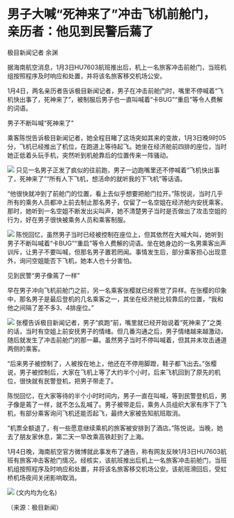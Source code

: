 # 男子大喊“死神来了”冲击飞机前舱门，亲历者：他见到民警后蔫了

极目新闻记者 余渊

据海南航空消息，1月3日HU7603航班推出后，机上一名旅客冲击前舱门，当班机组按照程序及时响应和处置，并将该名旅客移交机场公安。

1月4日，两名亲历者告诉极目新闻记者，男子在冲击前舱门时，嘴里不停喊着“飞机快出事了，死神来了”，被制服后男子也一直叫喊着“卡BUG”“重启”等令人费解的词语。

男子不断叫喊“死神来了”

乘客陈悦告诉极目新闻记者，她全程目睹了这场突如其来的变故，1月3日晚9时05分，飞机已经推出了机位，在跑道上等待起飞。她坐在经济舱前四排的座位，当时她正低着头玩手机，突然听到机舱靠后的位置传来一阵骚动。

![](https://inews.gtimg.com/newsapp_bt/0/15593908338/1000)
只见一名男子正发了疯似的往前跑，男子一边跑嘴里还不停喊着“飞机快出事了，死神来了”“所有人下飞机，想活命的就听我的下飞机”等话语。

“他很快就冲到了前舱门的位置，看上去似乎想要把舱门拉开。”陈悦说，当时几乎所有的乘务人员都冲上前去制止那名男子，仅留了一名空姐在经济舱内安抚乘客。那时，她听到一名空姐不断发出尖叫声，她不清楚男子当时是否做出了攻击空姐的行为，好在男子很快被乘务人员和乘客制服。

![](https://inews.gtimg.com/newsapp_bt/0/15593908346/1000)
陈悦回忆，虽然男子当时已经被控制在座位上，但其依然在大喊大叫，她听到男子不断叫喊着“卡BUG”“重启”等令人费解的词语。坐在她身边的一名男乘客出声训斥，让男子不要叫喊，但那名男子置若罔闻。事情发生后，部分乘客担心出现意外，询问空姐能否下飞机，她本人也十分害怕。

见到民警“男子像蔫了一样”

早在男子冲向飞机前舱门之前，另一名乘客张樱就已经察觉了异样。在张樱的印象中，那名男子是最后登机的几名乘客之一，其坐在经济舱比较靠后的位置，“我和他之间隔了差不多3、4排座位。”

![](https://inews.gtimg.com/newsapp_bt/0/15593908359/1000)
张樱告诉极目新闻记者，男子“疯跑”前，嘴里就已经开始说着“死神来了”之类的话，当时有空姐上前安抚男子的情绪。但几番沟通之后，男子情绪越来越激动，随后就发生了冲击前舱门的那一幕。虽然男子当时不停叫喊着，但其并未攻击通道两侧的乘客。

“后来男子被控制了，人被按在地上，他还在不停用脚蹬，鞋子都飞出去。”张樱说，男子被控制后，大家在飞机上等了大约半个小时，后来飞机回到了原先的机位，很快就有民警登机，把男子带走了。

陈悦回忆，在大家等待的半个小时时间内，男子一直在叫喊，等到民警登机后，男子像是蔫了一样，就不怎么乱喊了。男子被带走后，乘务人员组织大家有序下了飞机，有部分乘客询问飞机还能否起飞，最终大家被告知航班取消。

“机票全额退了，有一些愿意继续乘机的旅客被安排到了酒店。”陈悦说。当晚，她去了朋友家休息，第二天一早改乘高铁赶到了上海。

1月4日晚，海南航空官方微博就此事发布了通告，称有网友反映1月3日HU7603航班有旅客冲击客舱门情况。经核实，该航班推出后机上一名旅客冲击前舱门，当班机组按照程序及时响应和处置，并将该名旅客移交机场公安。该航班滑回后，受虹桥机场夜间关闭影响取消。

![](https://inews.gtimg.com/newsapp_bt/0/15593908366/1000)
(文内均为化名)

（来源：极目新闻）

